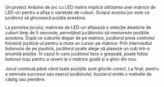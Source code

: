 Un proiect Arduino de joc cu LED matrix implică utilizarea unei matrice de LED-uri pentru a afișa o varietate de cuburi. Scopul acestui joc este ca jucătorul să ghicească poziția acestora.

La pornirea jocului, matricea de LED-uri afișează o selecție aleatorie de cuburi timp de 5 secunde, permițând jucătorului să memoreze pozițiile acestora. După ce cuburile dispar de pe matrice, jucătorul preia controlul folosind joystick-ul pentru a muta un cursor pe matrice. Prin intermediul butonului de pe joystick, jucătorul poate alege să plaseze un cub într-o anumită poziție. În cazul în care jucătorul face o greșeală, poate folosi butonul roșu pentru a reveni la o matrice goală și a ghici din nou.

Jocul continuă până când toate pozițiile sunt ghicite corect. La final, pentru a semnala succesul sau eșecul jucătorului, buzzerul emite o melodie de câștig sau pierdere.

